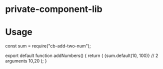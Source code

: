 # private-component-lib

# Usage 

const sum = require("cb-add-two-num");
 
export default function addNumbers() {
  return (
        {sum.default(10, 100)} // 2 arguments 10,20
  );
}
